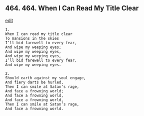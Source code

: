 
## 464.  464. When I Can Read My Title Clear
[edit](https://docs.google.com/document/d/1NzIixw9_4LtzR_X2R8Y5nIJmV50i6Bga/edit?mode=html)






    1.
    When I can read my title clear
    To mansions in the skies
    I’ll bid farewell to every fear,
    And wipe my weeping eyes;
    And wipe my weeping eyes,
    And wipe my weeping eyes,
    I’ll bid farewell to every fear,
    And wipe my weeping eyes.

    2.
    Should earth against my soul engage,
    And fiery darts be hurled,
    Then I can smile at Satan’s rage,
    And face a frowning world;
    And face a frowning world,
    And face a frowning world,
    Then I can smile at Satan’s rage,
    And face a frowning world.
